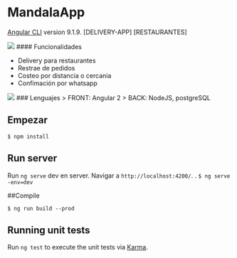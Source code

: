 # MandalaApp
[Angular CLI](https://github.com/angular/angular-cli) version 9.1.9.
[DELIVERY-APP] [RESTAURANTES] 

<img src="https://i.ibb.co/q1yxY2v/PROYECTO1.jpg" />
#### Funcionalidades

- Delivery para restaurantes
- Restrae de pedidos
- Costeo por distancia o cercania
- Confimación por whatsapp

<img src="https://i.ibb.co/SKsDR65/PROYECTO2.jpg" />
### Lenguajes
> FRONT: Angular 2
> BACK: NodeJS, postgreSQL

## Empezar
`$ npm install`

## Run server
Run `ng serve` dev en server. Navigar a `http://localhost:4200/`. .
`$ ng serve -env=dev`


##Compile

`$ ng run build --prod`

## Running unit tests

Run `ng test` to execute the unit tests via [Karma](https://karma-runner.github.io).
